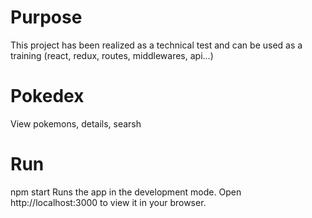 # Purpose

This project has been realized as a technical test and can be used as a training (react, redux, routes, middlewares, api...)

# Pokedex

View pokemons, details, searsh

# Run

npm start
Runs the app in the development mode.
Open http://localhost:3000 to view it in your browser.
